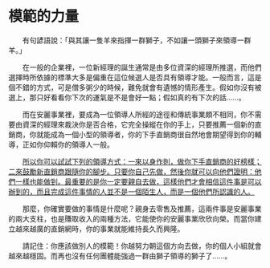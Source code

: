 # 模範的力量

&emsp;&emsp;有句諺語說：「與其讓一隻羊來指揮一群獅子，不如讓一頭獅子來領導一群羊。」

&emsp;&emsp;在一般的企業裡，一位新經理的誕生通常是由多位資深的經理所推選，而他們選擇時所依據的標準大多是偏重在這位候選人是否具有領導才能。一般而言，這是個不錯的方式，可是僧多粥少的時候，難免就會有遺憾的情形產生。假如你沒有被選上，那只好看看你下次的運氣是不是會好一點；假如真的有下次的話……。

&emsp;&emsp;而在安麗事業裡，要成為一位領導人所經的途徑和傳統事業頗不相同，你不需要由資深的經理來裁決你是否合格，它完全操縱在你的手上，只要推薦一個新的直銷商，你就能成為一個小型的領導者，你的下手直銷商很自然地會期望得到你的輔導，正如你仰賴你的領導人一般。

&emsp;&emsp;[所以你可以試試下列的領導方式：一來以身作則，做你下手直銷商的好榜樣；二來鼓勵新直銷商跟隨你的腳步。只要你自己先做，然後你就可以向他們證明：他們一樣也能做到。最重要的是你一定要親自去做，這樣他們才會相信這件事是可以辦到的，而且完成這件事情的人並不是一個陌生人，而是一個他們所認識的人。]()

&emsp;&emsp;那麼，你確實要做的事情是什麼呢？親身去零售及推薦，這兩件事是安麗事業的兩大支柱，也是賺取收入的兩種方法，它能使你的安麗事業欣欣向榮。而當你建立越來越廣的直銷網時，你的事業就能維持長久而興隆。

&emsp;&emsp;請記住：你應該做別人的模範！你越努力朝這個方向去做，你的個人小組就會越來越穩固。而再也沒有任何團體能強過一群由獅子領導的獅子了……。
